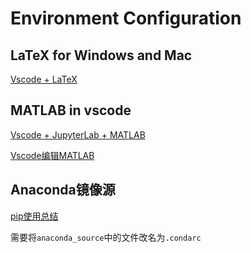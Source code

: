 # Environment Configuration

## LaTeX for Windows and Mac

[Vscode + LaTeX](https://zhuanlan.zhihu.com/p/166523064)

## MATLAB in vscode

[Vscode + JupyterLab + MATLAB](https://zhuanlan.zhihu.com/p/129254524)

[Vscode编辑MATLAB](https://zhuanlan.zhihu.com/p/395486395)

## Anaconda镜像源

[pip使用总结](https://blog.csdn.net/suiyingy/article/details/119211593)

需要将`anaconda_source`中的文件改名为`.condarc`
